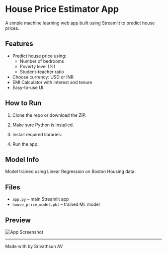 # House Price Estimator App

A simple machine learning web app built using Streamlit to predict house prices.

##  Features

- Predict house price using:
  - Number of bedrooms
  - Poverty level (%)
  - Student-teacher ratio
- Choose currency: USD or INR
- EMI Calculator with interest and tenure
- Easy-to-use UI

##  How to Run

1. Clone the repo or download the ZIP.
2. Make sure Python is installed.
3. Install required libraries:

4. Run the app:

##  Model Info

Model trained using Linear Regression on Boston Housing data.

##  Files

- `app.py` – main Streamlit app
- `house_price_model.pkl` – trained ML model

##  Preview

![App Screenshot](screenshot.png)

---

Made with  by Srivathsun AV
